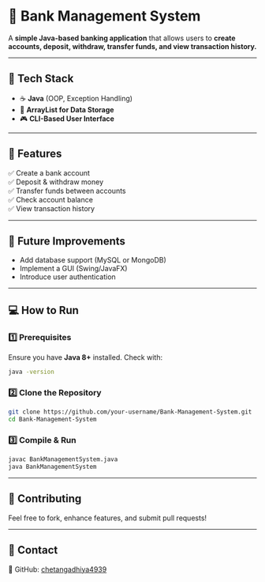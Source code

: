 # **🏦 Bank Management System**  

A **simple Java-based banking application** that allows users to **create accounts, deposit, withdraw, transfer funds, and view transaction history.**  

---

## **🔧 Tech Stack**  
- ☕ **Java** (OOP, Exception Handling)  
- 💾 **ArrayList for Data Storage**  
- 🎮 **CLI-Based User Interface**  

---

## **🚀 Features**  
✅ Create a bank account  
✅ Deposit & withdraw money  
✅ Transfer funds between accounts  
✅ Check account balance  
✅ View transaction history  

---

## **📌 Future Improvements**  
- Add database support (MySQL or MongoDB)  
- Implement a GUI (Swing/JavaFX)  
- Introduce user authentication  

---

## **💻 How to Run**  

### **1️⃣ Prerequisites**  
Ensure you have **Java 8+** installed. Check with:  
```bash
java -version
```

### **2️⃣ Clone the Repository**  
```bash
git clone https://github.com/your-username/Bank-Management-System.git
cd Bank-Management-System
```

### **3️⃣ Compile & Run**  
```bash
javac BankManagementSystem.java
java BankManagementSystem
```

---

## **🤝 Contributing**  
Feel free to fork, enhance features, and submit pull requests!  

---

## **📩 Contact**  
🔗 GitHub: [chetangadhiya4939](https://github.com/chetangadhiya4939)  
